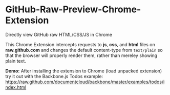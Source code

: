 GitHub-Raw-Preview-Chrome-Extension
===================================

Directly view GitHub raw HTML/CSS/JS in Chrome

This Chrome Extension intercepts requests to **js**, **css**, and **html** files on **raw.github.com** and changes the default content-type from `text/plain` so that the browser will properly render them, rather than mereley showing plain text.

**Demo:** After installing the extension to Chrome (load unpacked extension) try it out with the Backbone.js Todos example: https://raw.github.com/documentcloud/backbone/master/examples/todos/index.html
